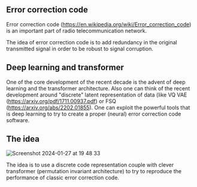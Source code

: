 ## Error correction code

Error correction code (https://en.wikipedia.org/wiki/Error_correction_code) is an important part of radio telecommunication network.

The idea of error correction code is to add redundancy in the original transmitted signal in order to be robust to signal corruption.

## Deep learning and transformer

One of the core development of the recent decade is the advent of deep learning and the transformer architecture.
Also one can think of the recent development around "discrete" latent representation of data (like VQ VAE (https://arxiv.org/pdf/1711.00937.pdf) or FSQ (https://arxiv.org/abs/2202.01855).
One can exploit the powerful tools that is deep learning to try to create a proper (neural) error correction code software.

## The idea

![Screenshot 2024-01-27 at 19 48 33](https://github.com/Forbu/deepcodecorrection/assets/11457947/6c20c38d-3d37-4823-836c-d6523c0c0fc3)

The idea is to use a discrete code representation couple with clever transformer (permutation invariant architecture) to try to reproduce the performance of classic error correction code.
